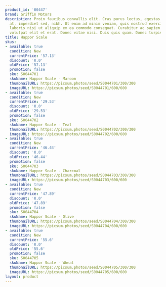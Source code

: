 ```yaml
---
product_id: '00447'
brand: Griffin Motors
description: Proin faucibus convallis elit. Cras purus lectus, egestas eu, vehicula
  at, imperdiet sed, nibh. Ut enim ad minim veniam, quis nostrud exercitation ullamco
  laboris nisi ut aliquip ex ea commodo consequat. Curabitur ac sapien. Donec ut dolor.Duis
  volutpat elit et erat. Donec vitae nisi. Duis quis quam. Donec turpis.
title: Happor Scale
skus:
- available: true
  condition: New
  currentPrice: '57.13'
  discount: '0.0'
  oldPrice: '57.13'
  promotion: false
  sku: S0044701
  skuName: Happor Scale - Maroon
  thumbnailURL: https://picsum.photos/seed/S0044701/300/300
  imageURL: https://picsum.photos/seed/S0044701/600/600
- available: true
  condition: New
  currentPrice: '29.53'
  discount: '0.0'
  oldPrice: '29.53'
  promotion: false
  sku: S0044702
  skuName: Happor Scale - Teal
  thumbnailURL: https://picsum.photos/seed/S0044702/300/300
  imageURL: https://picsum.photos/seed/S0044702/600/600
- available: true
  condition: New
  currentPrice: '46.44'
  discount: '0.0'
  oldPrice: '46.44'
  promotion: false
  sku: S0044703
  skuName: Happor Scale - Charcoal
  thumbnailURL: https://picsum.photos/seed/S0044703/300/300
  imageURL: https://picsum.photos/seed/S0044703/600/600
- available: true
  condition: New
  currentPrice: '47.89'
  discount: '0.0'
  oldPrice: '47.89'
  promotion: false
  sku: S0044704
  skuName: Happor Scale - Olive
  thumbnailURL: https://picsum.photos/seed/S0044704/300/300
  imageURL: https://picsum.photos/seed/S0044704/600/600
- available: true
  condition: New
  currentPrice: '55.6'
  discount: '0.0'
  oldPrice: '55.6'
  promotion: false
  sku: S0044705
  skuName: Happor Scale - Wheat
  thumbnailURL: https://picsum.photos/seed/S0044705/300/300
  imageURL: https://picsum.photos/seed/S0044705/600/600
layout: product
---
```

